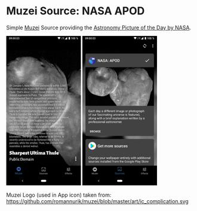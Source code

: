 # Muzei Source: NASA APOD
Simple [Muzei](http://muzei.co/) Source providing the [Astronomy Picture of the Day by NASA](https://apod.nasa.gov/apod/astropix.html).

<div>
<img src="https://github.com/kollerlukas/NasaMuzei/raw/master/screenshots/screenshot-main.png" alt="Screenshot Main" width="200">
<img src="https://github.com/kollerlukas/NasaMuzei/raw/master/screenshots/screenshot-source.png" alt="Screenshot Source" width="200">
</div>

Muzei Logo (used in App icon) taken from: https://github.com/romannurik/muzei/blob/master/art/ic_complication.svg
